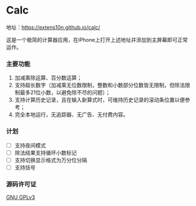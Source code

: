# Calc
地址：https://extens10n.github.io/calc/    

这是一个极简的计算器应用，在iPhone上打开上述地址并添加到主屏幕即可正常运作。    

### 主要功能
1. 加减乘除运算、百分数运算；    
2. 支持超长数字（加减乘无位数限制，整数和小数部分位数皆无限制，但除法限制最多21位小数，以避免除不尽的问题）；    
3. 支持计算历史记录，且在输入新算式时，可维持历史记录的滚动条位置以便参考；    
4. 完全本地运行，无追踪器、无广告、无付费内容。    

### 计划
- [ ] 支持夜间模式
- [ ] 除法结果支持循环小数标记
- [ ] 支持切换显示格式为万分位分隔
- [ ] 支持括号

### 源码许可证
[GNU GPLv3](https://www.gnu.org/licenses/gpl-3.0.html)